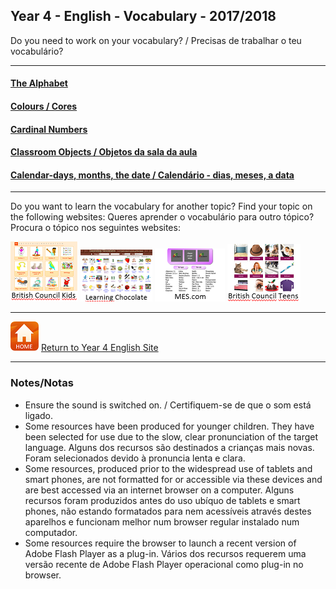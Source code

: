 ## Year 4 - English - Vocabulary - 2017/2018
Do you need to work on your vocabulary? / Precisas de trabalhar o teu vocabulário?  
*** 
#### [The Alphabet](https://tangerina-pt.github.io/English/Alphabet_D)
#### [Colours / Cores](https://tangerina-pt.github.io/English/Colours_D)
#### [Cardinal Numbers](https://tangerina-pt.github.io/English/Cardinal_Numbers_D)
#### [Classroom Objects / Objetos da sala da aula](https://tangerina-pt.github.io/English/Classroom_Objects_D)
#### [Calendar-days, months, the date / Calendário - dias, meses, a data](https://tangerina-pt.github.io/English/Calendar_D)
***
Do you want to learn the vocabulary for another topic? Find your topic on the following websites:
Queres aprender o vocabulário para outro tópico? Procura o tópico nos seguintes websites:

[![bcina](/images/bcina.PNG)](https://learnenglishkids.britishcouncil.org/en/word-games) [![lcina](/images/lcina.PNG)](http://www.learningchocolate.com/all?sort_by=monthcount) [![mesina](/images/mesina.PNG)](http://www.mes-games.com/) [![bcinta](/images/bcinta.PNG)](https://learnenglishteens.britishcouncil.org/grammar-vocabulary/vocabulary-exercises)

***
[![home](/images/home.PNG)](https://tangerina-pt.github.io/English/Year4) [Return to Year 4 English Site](https://tangerina-pt.github.io/English/Year4)

***
### Notes/Notas
* Ensure the sound is switched on. / Certifiquem-se de que o som está ligado.
* Some resources have been produced for younger children. They have been selected for use due to the slow, clear pronunciation of the target language. Alguns dos recursos são destinados a crianças mais novas. Foram selecionados devido à pronuncia lenta e clara.
* Some resources, produced prior to the widespread use of tablets and smart phones, are not formatted for or accessible via these devices and are best accessed via an internet browser on a computer. Alguns recursos foram produzidos antes do uso ubíquo de tablets e smart phones, não estando formatados para nem acessíveis através destes aparelhos e funcionam melhor num browser regular instalado num computador.
* Some resources require the browser to launch a recent version of Adobe Flash Player as a plug-in. Vários dos recursos requerem uma versão recente de Adobe Flash Player operacional como plug-in no browser.
